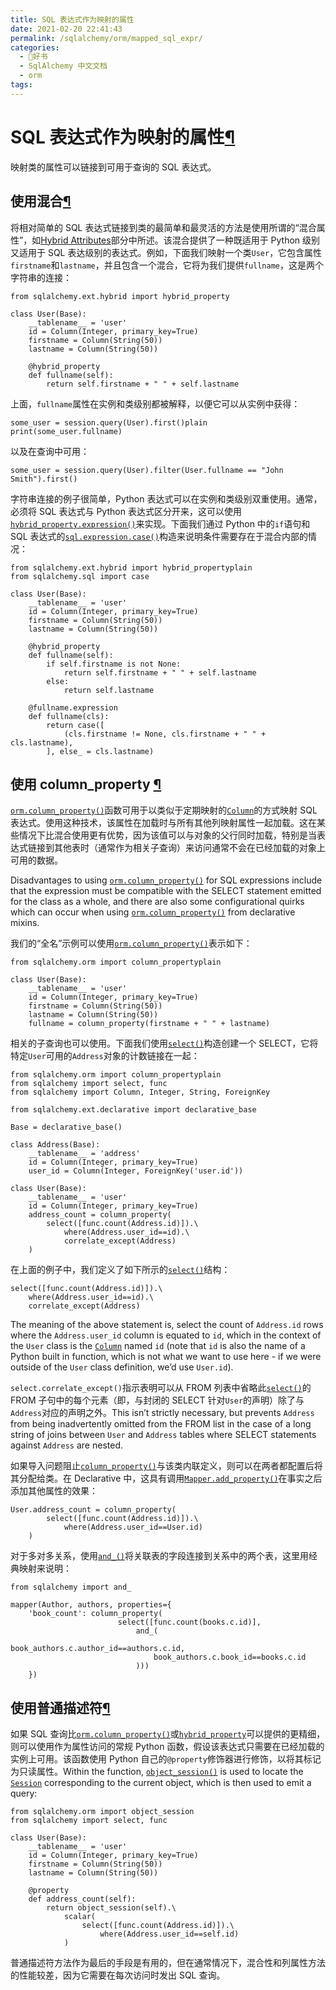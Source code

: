 ```yaml
---
title: SQL 表达式作为映射的属性
date: 2021-02-20 22:41:43
permalink: /sqlalchemy/orm/mapped_sql_expr/
categories:
  - 📖好书
  - SqlAlchemy 中文文档
  - orm
tags:
---
```

SQL 表达式作为映射的属性[¶](#sql-expressions-as-mapped-attributes "Permalink to this headline")
==============================================================================================

映射类的属性可以链接到可用于查询的 SQL 表达式。

使用混合[¶](#using-a-hybrid "Permalink to this headline")
---------------------------------------------------------

将相对简单的 SQL 表达式链接到类的最简单和最灵活的方法是使用所谓的“混合属性”，如[Hybrid
Attributes](extensions_hybrid.html)部分中所述。该混合提供了一种既适用于 Python 级别又适用于 SQL 表达级别的表达式。例如，下面我们映射一个类`User`，它包含属性`firstname`和`lastname`，并且包含一个混合，它将为我们提供`fullname`，这是两个字符串的连接：

    from sqlalchemy.ext.hybrid import hybrid_property

    class User(Base):
        __tablename__ = 'user'
        id = Column(Integer, primary_key=True)
        firstname = Column(String(50))
        lastname = Column(String(50))

        @hybrid_property
        def fullname(self):
            return self.firstname + " " + self.lastname

上面，`fullname`属性在实例和类级别都被解释，以便它可以从实例中获得：

    some_user = session.query(User).first()plain
    print(some_user.fullname)

以及在查询中可用：

    some_user = session.query(User).filter(User.fullname == "John Smith").first()

字符串连接的例子很简单，Python 表达式可以在实例和类级别双重使用。通常，必须将 SQL 表达式与 Python 表达式区分开来，这可以使用[`hybrid_property.expression()`](extensions_hybrid.html#sqlalchemy.ext.hybrid.hybrid_property.expression "sqlalchemy.ext.hybrid.hybrid_property.expression")来实现。下面我们通过 Python 中的`if`语句和 SQL 表达式的[`sql.expression.case()`](core_sqlelement.html#sqlalchemy.sql.expression.case "sqlalchemy.sql.expression.case")构造来说明条件需要存在于混合内部的情况：

    from sqlalchemy.ext.hybrid import hybrid_propertyplain
    from sqlalchemy.sql import case

    class User(Base):
        __tablename__ = 'user'
        id = Column(Integer, primary_key=True)
        firstname = Column(String(50))
        lastname = Column(String(50))

        @hybrid_property
        def fullname(self):
            if self.firstname is not None:
                return self.firstname + " " + self.lastname
            else:
                return self.lastname

        @fullname.expression
        def fullname(cls):
            return case([
                (cls.firstname != None, cls.firstname + " " + cls.lastname),
            ], else_ = cls.lastname)

使用 column\_property [¶](#using-column-property "Permalink to this headline")
-----------------------------------------------------------------------------

[`orm.column_property()`](mapping_columns.html#sqlalchemy.orm.column_property "sqlalchemy.orm.column_property")函数可用于以类似于定期映射的[`Column`](core_metadata.html#sqlalchemy.schema.Column "sqlalchemy.schema.Column")的方式映射 SQL 表达式。使用这种技术，该属性在加载时与所有其他列映射属性一起加载。这在某些情况下比混合使用更有优势，因为该值可以与对象的父行同时加载，特别是当表达式链接到其他表时（通常作为相关子查询）来访问通常不会在已经加载的对象上可用的数据。

Disadvantages to using [`orm.column_property()`](mapping_columns.html#sqlalchemy.orm.column_property "sqlalchemy.orm.column_property")
for SQL expressions include that the expression must be compatible with
the SELECT statement emitted for the class as a whole, and there are
also some configurational quirks which can occur when using
[`orm.column_property()`](mapping_columns.html#sqlalchemy.orm.column_property "sqlalchemy.orm.column_property")
from declarative mixins.

我们的“全名”示例可以使用[`orm.column_property()`](mapping_columns.html#sqlalchemy.orm.column_property "sqlalchemy.orm.column_property")表示如下：

    from sqlalchemy.orm import column_propertyplain

    class User(Base):
        __tablename__ = 'user'
        id = Column(Integer, primary_key=True)
        firstname = Column(String(50))
        lastname = Column(String(50))
        fullname = column_property(firstname + " " + lastname)

相关的子查询也可以使用。下面我们使用[`select()`](core_selectable.html#sqlalchemy.sql.expression.select "sqlalchemy.sql.expression.select")构造创建一个 SELECT，它将特定`User`可用的`Address`对象的计数链接在一起：

    from sqlalchemy.orm import column_propertyplain
    from sqlalchemy import select, func
    from sqlalchemy import Column, Integer, String, ForeignKey

    from sqlalchemy.ext.declarative import declarative_base

    Base = declarative_base()

    class Address(Base):
        __tablename__ = 'address'
        id = Column(Integer, primary_key=True)
        user_id = Column(Integer, ForeignKey('user.id'))

    class User(Base):
        __tablename__ = 'user'
        id = Column(Integer, primary_key=True)
        address_count = column_property(
            select([func.count(Address.id)]).\
                where(Address.user_id==id).\
                correlate_except(Address)
        )

在上面的例子中，我们定义了如下所示的[`select()`](core_selectable.html#sqlalchemy.sql.expression.select "sqlalchemy.sql.expression.select")结构：

    select([func.count(Address.id)]).\
        where(Address.user_id==id).\
        correlate_except(Address)

The meaning of the above statement is, select the count of
`Address.id` rows where the
`Address.user_id` column is equated to
`id`, which in the context of the `User` class is the [`Column`](core_metadata.html#sqlalchemy.schema.Column "sqlalchemy.schema.Column")
named `id` (note that `id` is
also the name of a Python built in function, which is not what we want
to use here - if we were outside of the `User` class
definition, we’d use `User.id`).

`select.correlate_except()`指示表明可以从 FROM 列表中省略此[`select()`](core_selectable.html#sqlalchemy.sql.expression.select "sqlalchemy.sql.expression.select")的 FROM 子句中的每个元素（即，与封闭的 SELECT 针对`User`的声明）除了与`Address`对应的声明之外。This
isn’t strictly necessary, but prevents `Address`
from being inadvertently omitted from the FROM list in the case of a
long string of joins between `User` and
`Address` tables where SELECT statements against
`Address` are nested.

如果导入问题阻止[`column_property()`](mapping_columns.html#sqlalchemy.orm.column_property "sqlalchemy.orm.column_property")与该类内联定义，则可以在两者都配置后将其分配给类。在 Declarative 中，这具有调用[`Mapper.add_property()`](mapping_api.html#sqlalchemy.orm.mapper.Mapper.add_property "sqlalchemy.orm.mapper.Mapper.add_property")在事实之后添加其他属性的效果：

    User.address_count = column_property(
            select([func.count(Address.id)]).\
                where(Address.user_id==User.id)
        )

对于多对多关系，使用[`and_()`](core_sqlelement.html#sqlalchemy.sql.expression.and_ "sqlalchemy.sql.expression.and_")将关联表的字段连接到关系中的两个表，这里用经典映射来说明：

    from sqlalchemy import and_

    mapper(Author, authors, properties={
        'book_count': column_property(
                            select([func.count(books.c.id)],
                                and_(
                                    book_authors.c.author_id==authors.c.id,
                                    book_authors.c.book_id==books.c.id
                                )))
        })

使用普通描述符[¶](#using-a-plain-descriptor "Permalink to this headline")
-------------------------------------------------------------------------

如果 SQL 查询比[`orm.column_property()`](mapping_columns.html#sqlalchemy.orm.column_property "sqlalchemy.orm.column_property")或[`hybrid_property`](extensions_hybrid.html#sqlalchemy.ext.hybrid.hybrid_property "sqlalchemy.ext.hybrid.hybrid_property")可以提供的更精细，则可以使用作为属性访问的常规 Python 函数，假设该表达式只需要在已经加载的实例上可用。该函数使用 Python 自己的`@property`修饰器进行修饰，以将其标记为只读属性。Within the function,
[`object_session()`](session_api.html#sqlalchemy.orm.session.object_session "sqlalchemy.orm.session.object_session")
is used to locate the [`Session`](session_api.html#sqlalchemy.orm.session.Session "sqlalchemy.orm.session.Session")
corresponding to the current object, which is then used to emit a query:

    from sqlalchemy.orm import object_session
    from sqlalchemy import select, func

    class User(Base):
        __tablename__ = 'user'
        id = Column(Integer, primary_key=True)
        firstname = Column(String(50))
        lastname = Column(String(50))

        @property
        def address_count(self):
            return object_session(self).\
                scalar(
                    select([func.count(Address.id)]).\
                        where(Address.user_id==self.id)
                )

普通描述符方法作为最后的手段是有用的，但在通常情况下，混合性和列属性方法的性能较差，因为它需要在每次访问时发出 SQL 查询。
